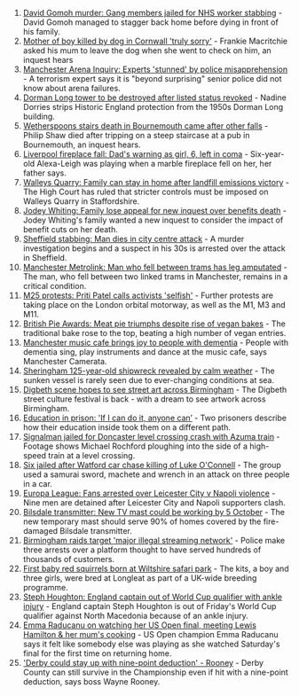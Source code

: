 1. [David Gomoh murder: Gang members jailed for NHS worker stabbing](https://www.bbc.co.uk/news/uk-england-london-58603084?at_medium=RSS&at_campaign=KARANGA) - David Gomoh managed to stagger back home before dying in front of his family.
2. [Mother of boy killed by dog in Cornwall 'truly sorry'](https://www.bbc.co.uk/news/uk-england-cornwall-58596384?at_medium=RSS&at_campaign=KARANGA) - Frankie Macritchie asked his mum to leave the dog when she went to check on him, an inquest hears
3. [Manchester Arena Inquiry: Experts 'stunned' by police misapprehension](https://www.bbc.co.uk/news/uk-england-manchester-58597715?at_medium=RSS&at_campaign=KARANGA) - A terrorism expert says it is "beyond surprising" senior police did not know about arena failures.
4. [Dorman Long tower to be destroyed after listed status revoked](https://www.bbc.co.uk/news/uk-england-tees-58593615?at_medium=RSS&at_campaign=KARANGA) - Nadine Dorries strips Historic England protection from the 1950s Dorman Long building.
5. [Wetherspoons stairs death in Bournemouth came after other falls](https://www.bbc.co.uk/news/uk-england-dorset-58595370?at_medium=RSS&at_campaign=KARANGA) - Philip Shaw died after tripping on a steep staircase at a pub in Bournemouth, an inquest hears.
6. [Liverpool fireplace fall: Dad's warning as girl, 6, left in coma](https://www.bbc.co.uk/news/uk-england-merseyside-58575843?at_medium=RSS&at_campaign=KARANGA) - Six-year-old Alexa-Leigh was playing when a marble fireplace fell on her, her father says.
7. [Walleys Quarry: Family can stay in home after landfill emissions victory](https://www.bbc.co.uk/news/uk-england-birmingham-58597698?at_medium=RSS&at_campaign=KARANGA) - The High Court has ruled that stricter controls must be imposed on Walleys Quarry in Staffordshire.
8. [Jodey Whiting: Family lose appeal for new inquest over benefits death](https://www.bbc.co.uk/news/uk-england-tees-58596057?at_medium=RSS&at_campaign=KARANGA) - Jodey Whiting's family wanted a new inquest to consider the impact of benefit cuts on her death.
9. [Sheffield stabbing: Man dies in city centre attack](https://www.bbc.co.uk/news/uk-england-south-yorkshire-58600934?at_medium=RSS&at_campaign=KARANGA) - A murder investigation begins and a suspect in his 30s is arrested over the attack in Sheffield.
10. [Manchester Metrolink: Man who fell between trams has leg amputated](https://www.bbc.co.uk/news/uk-england-manchester-58588150?at_medium=RSS&at_campaign=KARANGA) - The man, who fell between two linked trams in Manchester, remains in a critical condition.
11. [M25 protests: Priti Patel calls activists 'selfish'](https://www.bbc.co.uk/news/uk-england-beds-bucks-herts-58594651?at_medium=RSS&at_campaign=KARANGA) - Further protests are taking place on the London orbital motorway, as well as the M1, M3 and M11.
12. [British Pie Awards: Meat pie triumphs despite rise of vegan bakes](https://www.bbc.co.uk/news/uk-england-leicestershire-58596733?at_medium=RSS&at_campaign=KARANGA) - The traditional bake rose to the top, beating a high number of vegan entries.
13. [Manchester music cafe brings joy to people with dementia](https://www.bbc.co.uk/news/uk-england-manchester-58595926?at_medium=RSS&at_campaign=KARANGA) - People with dementia sing, play instruments and dance at the music cafe, says Manchester Camerata.
14. [Sheringham 125-year-old shipwreck revealed by calm weather](https://www.bbc.co.uk/news/uk-england-norfolk-58599802?at_medium=RSS&at_campaign=KARANGA) - The sunken vessel is rarely seen due to ever-changing conditions at sea.
15. [Digbeth scene hopes to see street art across Birmingham](https://www.bbc.co.uk/news/uk-england-birmingham-58584194?at_medium=RSS&at_campaign=KARANGA) - The Digbeth street culture festival is back - with a dream to see artwork across Birmingham.
16. [Education in prison: 'If I can do it, anyone can’](https://www.bbc.co.uk/news/education-58589519?at_medium=RSS&at_campaign=KARANGA) - Two prisoners describe how their education inside took them on a different path.
17. [Signalman jailed for Doncaster level crossing crash with Azuma train](https://www.bbc.co.uk/news/uk-england-south-yorkshire-58587307?at_medium=RSS&at_campaign=KARANGA) - Footage shows Michael Rochford ploughing into the side of a high-speed train at a level crossing.
18. [Six jailed after Watford car chase killing of Luke O'Connell](https://www.bbc.co.uk/news/uk-england-beds-bucks-herts-58585297?at_medium=RSS&at_campaign=KARANGA) - The group used a samurai sword, machete and wrench in an attack on three people in a car.
19. [Europa League: Fans arrested over Leicester City v Napoli violence](https://www.bbc.co.uk/news/uk-england-leicestershire-58596996?at_medium=RSS&at_campaign=KARANGA) - Nine men are detained after Leicester City and Napoli supporters clash.
20. [Bilsdale transmitter: New TV mast could be working by 5 October](https://www.bbc.co.uk/news/uk-england-tees-58596064?at_medium=RSS&at_campaign=KARANGA) - The new temporary mast should serve 90% of homes covered by the fire-damaged Bilsdale transmitter.
21. [Birmingham raids target 'major illegal streaming network'](https://www.bbc.co.uk/news/uk-england-birmingham-58598362?at_medium=RSS&at_campaign=KARANGA) - Police make three arrests over a platform thought to have served hundreds of thousands of customers.
22. [First baby red squirrels born at Wiltshire safari park](https://www.bbc.co.uk/news/uk-england-wiltshire-58593450?at_medium=RSS&at_campaign=KARANGA) - The kits, a boy and three girls, were bred at Longleat as part of a UK-wide breeding programme.
23. [Steph Houghton: England captain out of World Cup qualifier with ankle injury](https://www.bbc.co.uk/sport/football/58599504?at_medium=RSS&at_campaign=KARANGA) - England captain Steph Houghton is out of Friday's World Cup qualifier against North Macedonia because of an ankle injury.
24. [Emma Raducanu on watching her US Open final, meeting Lewis Hamilton & her mum's cooking](https://www.bbc.co.uk/sport/tennis/58593870?at_medium=RSS&at_campaign=KARANGA) - US Open champion Emma Raducanu says it felt like somebody else was playing as she watched Saturday's final for the first time on returning home.
25. ['Derby could stay up with nine-point deduction' - Rooney](https://www.bbc.co.uk/sport/football/58592104?at_medium=RSS&at_campaign=KARANGA) - Derby County can still survive in the Championship even if hit with a nine-point deduction, says boss Wayne Rooney.
